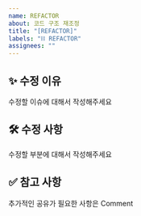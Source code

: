 ```yaml
---
name: REFACTOR
about: 코드 구조 재조정
title: "[REFACTOR]"
labels: "⛓ REFACTOR"
assignees: ""
---
```


## ✨ 수정 이유

수정할 이슈에 대해서 작성해주세요

## 🛠 수정 사항

수정할 부분에 대해서 작성해주세요

## ✅ 참고 사항

추가적인 공유가 필요한 사항은 Comment
